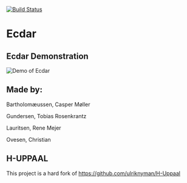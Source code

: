 
[![Build Status](https://travis-ci.org/tgunde13/SW9ecdar.svg?branch=master)](https://travis-ci.org/tgunde13/SW9ecdar)
# Ecdar


Ecdar Demonstration
-----------
![Demo of Ecdar](https://user-images.githubusercontent.com/8693298/31893304-875ebd28-b80b-11e7-9e3e-7b03b5ba61b3.gif)


Made by:
----------
Bartholomæussen, Casper Møller

Gundersen, Tobias Rosenkrantz

Lauritsen, Rene Mejer

Ovesen, Christian

H-UPPAAL
----------
This project is a hard fork of https://github.com/ulriknyman/H-Uppaal
